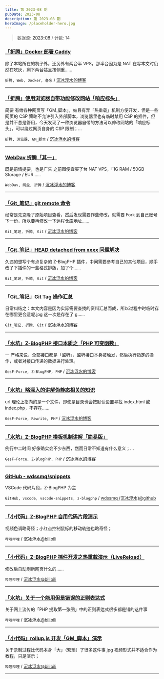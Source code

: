 ```yaml
---
title: 第 2023-08 期
pubDate: 2023-08
description: 第 2023-08 期
heroImage: /placeholder-hero.jpg
---
```



> 数据源: [2023-08](https://github.com/wdssmq/test-actions/issues/5 "2023-08") / 计数: 14


### [「折腾」Docker 部署 Caddy](https://www.wdssmq.com/post/20100717821.html "「折腾」Docker 部署 Caddy")

除了本站所在的机子外，还另外有两台半 VPS，那半台因为是 NAT 在写本文时仍然在吃灰，剩下两台姑且按侧重……

`折腾, Web, Docker, 备忘` / [沉冰浮水的博客](https://www.wdssmq.com "沉冰浮水的博客")

----

### [「折腾」使用浏览器自带功能修改网站「响应标头」](https://www.wdssmq.com/post/20120902324.html "「折腾」使用浏览器自带功能修改网站「响应标头」")

简要 有给各种网页写「GM_脚本」，姑且有弄「热重载」机制方便开发，但是一些网页的 CSP 策略不允许引入外部脚本，浏览器里也有临时禁用 CSP 的插件，但是并不总是管用，今天发现了一种浏览器自带的方法可以修改网站的「响应标头」，可以绕过网页自身的 CSP 限制；...

`折腾, 浏览器, GM_脚本` / [沉冰浮水的博客](https://www.wdssmq.com "沉冰浮水的博客")

----

### [WebDav 折腾「其一」](https://www.wdssmq.com/post/20100514969.html "WebDav 折腾「其一」")

既是前情提要，也是广告 之前图便宜买了台 NAT VPS，「1G RAM / 50GB Storage / EUR……

`WebDav, 网盘, 折腾` / [沉冰浮水的博客](https://www.wdssmq.com "沉冰浮水的博客")

----

### [「Git_笔记」git remote 命令](https://www.wdssmq.com/post/20220525683.html "「Git_笔记」git remote 命令")

经常是先克隆了原始项目查看，然后发现需要作些修改，就需要 Fork 到自己账号下一份，所以要再修改一下远程仓库地址……

`Git_笔记, 折腾, Git` / [沉冰浮水的博客](https://www.wdssmq.com "沉冰浮水的博客")

----

### [「Git_笔记」HEAD detached from xxxx 问题解决](https://www.wdssmq.com/post/20221127394.html "「Git_笔记」HEAD detached from xxxx 问题解决")

久违的想写个有点复杂的 Z-BlogPHP 插件，中间需要参考自己的其他项目，顺手改了下插件的一些格式排版，加了个……

`Git_笔记, 折腾, Git` / [沉冰浮水的博客](https://www.wdssmq.com "沉冰浮水的博客")

----

### [「Git_笔记」Git Tag 操作汇总](https://www.wdssmq.com/post/20220407047.html "「Git_笔记」Git Tag 操作汇总")

日常纠结之：本文内容是因为实际需要查找的资料汇总而成，所以过程中时临时存在哪里更合适呢.jpg 这一次是存在了 g……

`Git_笔记, 折腾, Git` / [沉冰浮水的博客](https://www.wdssmq.com "沉冰浮水的博客")

----

### [「水坑」Z-BlogPHP 接口本质之「PHP 可变函数」](https://www.wdssmq.com/post/20220409155.html "「水坑」Z-BlogPHP 接口本质之「PHP 可变函数」")

一 严格来说，全部接口都是「监听」，监听接口本身被触发，然后执行指定的操作，或者对接口传递的数据进行处理。

`GesF-Force, Z-BlogPHP, PHP` / [沉冰浮水的博客](https://www.wdssmq.com "沉冰浮水的博客")

----

### [「水坑」略深入的讲解伪静态相关的知识](https://www.wdssmq.com/post/20190704012.html "「水坑」略深入的讲解伪静态相关的知识")

url 理论上指向的是一个文件，即使是目录也会按默认设置寻找 index.html 或 index.php，不存在……

`GesF-Force, Rewrite, PHP` / [沉冰浮水的博客](https://www.wdssmq.com "沉冰浮水的博客")

----

### [「水坑」Z-BlogPHP 模板机制讲解「简易版」](https://www.wdssmq.com/post/20201026266.html "「水坑」Z-BlogPHP 模板机制讲解「简易版」")

例行中二时间 好像确实会不少东西，然而日常不知道有什么意义；...

`GesF-Force, Z-BlogPHP, PHP` / [沉冰浮水的博客](https://www.wdssmq.com "沉冰浮水的博客")

----

### [GitHub - wdssmq/snippets](https://github.com/wdssmq/snippets "GitHub - wdssmq/snippets")

VSCode 代码片段，Z-BlogPHP 为主

`GitHub, vscode, vscode-snippets, z-blogphp` / [wdssmq (沉冰浮水)@github](https://github.com/wdssmq "wdssmq (沉冰浮水)@github")

----

### [「小代码」Z-BlogPHP 自用代码片段演示](https://www.bilibili.com/video/BV1iv4y1K7iy "「小代码」Z-BlogPHP 自用代码片段演示")

视频色调略奇怪；小红点控制鼠标的移动轨迹也略奇怪；

`哔哩哔哩` / [沉冰浮水@bilibili](https://space.bilibili.com/44744006 "沉冰浮水@bilibili")

----

### [「小代码」Z-BlogPHP 插件开发之热重载演示（LiveReload）](https://www.bilibili.com/video/BV1eD4y147f3 "「小代码」Z-BlogPHP 插件开发之热重载演示（LiveReload）")

修改后自动刷新网页什么的……

`哔哩哔哩` / [沉冰浮水@bilibili](https://space.bilibili.com/44744006 "沉冰浮水@bilibili")

----

### [「水坑」关于一个能用但是错误的正则表达式](https://www.bilibili.com/video/BV1Z14y1V7MR "「水坑」关于一个能用但是错误的正则表达式")

关于网上流传的「PHP 提取第一张图」中的正则表达式很多都是错的这件事

`哔哩哔哩` / [沉冰浮水@bilibili](https://space.bilibili.com/44744006 "沉冰浮水@bilibili")

----

### [「小代码」rollup.js 开发「GM_脚本」演示](https://www.bilibili.com/video/BV1qe4y1d7ZM "「小代码」rollup.js 开发「GM_脚本」演示")

关于录制过程比代码本身「大」（繁琐）了很多这件事.jpg 视频形式并不适合作为教程，只是演示；

`哔哩哔哩` / [沉冰浮水@bilibili](https://space.bilibili.com/44744006 "沉冰浮水@bilibili")

----
